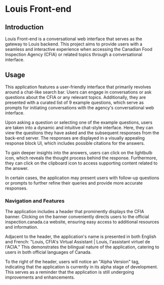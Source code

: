 # Louis Front-end

## Introduction

Louis Front-end is a conversational web interface that serves as the gateway to Louis backend. This project aims to provide users with a seamless and interactive experience when accessing the Canadian Food Inspection Agency (CFIA) or related topics through a conversational interface.

## Usage

This application features a user-friendly interface that primarily revolves around a chat-like search bar. Users can engage in conversations or ask questions about the CFIA or any relevant topics. Additionally, they are presented with a curated list of 9 example questions, which serve as prompts for initiating conversations with the agency's conversational web interface.

Upon asking a question or selecting one of the example questions, users are taken into a dynamic and intuitive chat-style interface. Here, they can view the questions they have asked and the subsequent responses from the back-end server. The responses are displayed in a visually appealing response block UI, which includes possible citations for the answers.

To gain deeper insights into the answers, users can click on the lightbulb icon, which reveals the thought process behind the response. Furthermore, they can click on the clipboard icon to access supporting content related to the answer.

In certain cases, the application may present users with follow-up questions or prompts to further refine their queries and provide more accurate responses.

### Navigation and Features

The application includes a header that prominently displays the CFIA banner. Clicking on the banner conveniently directs users to the official inspection.canada.ca website, ensuring easy access to additional resources and information.

Adjacent to the header, the application's name is presented in both English and French: "Louis, CFIA's Virtual Assistant | Louis, l'assistant virtuel de l'ACIA." This demonstrates the bilingual nature of the application, catering to users in both official languages of Canada.

To the right of the header, users will notice an "Alpha Version" tag, indicating that the application is currently in its alpha stage of development. This serves as a reminder that the application is still undergoing improvements and enhancements.
